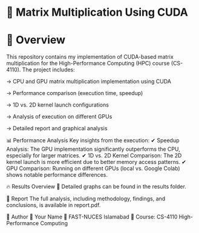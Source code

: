 # 🚀 Matrix Multiplication Using CUDA

# 📌 Overview
This repository contains my implementation of CUDA-based matrix multiplication for the High-Performance Computing (HPC) course (CS-4110). The project includes:

-> CPU and GPU matrix multiplication implementation using CUDA

-> Performance comparison (execution time, speedup)

-> 1D vs. 2D kernel launch configurations

-> Analysis of execution on different GPUs

-> Detailed report and graphical analysis

📊 Performance Analysis
Key insights from the execution:
✔ Speedup Analysis: The GPU implementation significantly outperforms the CPU, especially for larger matrices.
✔ 1D vs. 2D Kernel Comparison: The 2D kernel launch is more efficient due to better memory access patterns.
✔ GPU Comparison: Running on different GPUs (local vs. Google Colab) shows notable performance differences.

🔥 Results Overview
📌 Detailed graphs can be found in the results folder.

📝 Report
The full analysis, including methodology, findings, and conclusions, is available in report.pdf.

🤖 Author
📌 Your Name
📌 FAST-NUCES Islamabad
📌 Course: CS-4110 High-Performance Computing


